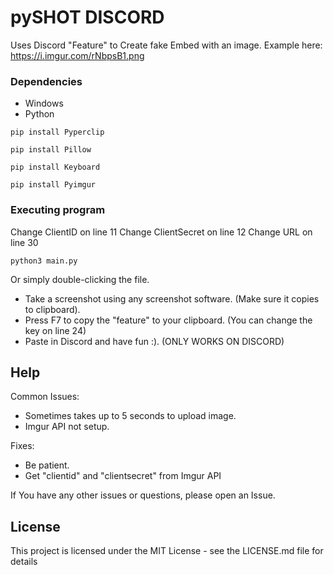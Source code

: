 # pySHOT DISCORD

Uses Discord "Feature" to Create fake Embed with an image. Example here: https://i.imgur.com/rNbpsB1.png

### Dependencies

* Windows
* Python

```
pip install Pyperclip
```
```
pip install Pillow
```
```
pip install Keyboard
```
```
pip install Pyimgur
```

### Executing program

Change ClientID on line 11
Change ClientSecret on line 12
Change URL on line 30

```
python3 main.py
```

Or simply double-clicking the file.

* Take a screenshot using any screenshot software. (Make sure it copies to clipboard).
* Press F7 to copy the "feature" to your clipboard. (You can change the key on line 24)
* Paste in Discord and have fun :). (ONLY WORKS ON DISCORD)

## Help

Common Issues:
* Sometimes takes up to 5 seconds to upload image.
* Imgur API not setup.

Fixes:
* Be patient.
* Get "clientid" and "clientsecret" from Imgur API 

If You have any other issues or questions, please open an Issue.

## License

This project is licensed under the MIT License - see the LICENSE.md file for details

